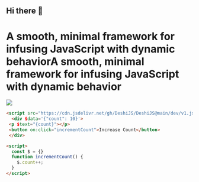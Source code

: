 ## Hi there 👋

# A smooth, minimal framework for infusing JavaScript with dynamic behaviorA smooth, minimal framework for infusing JavaScript with dynamic behavior

![](https://i.postimg.cc/Pq1ZWCg3/Black-and-White-Initial-D-Creative-Studio-Logo.png)


```html
<script src="https://cdn.jsdelivr.net/gh/DeshiJS/DeshiJS@main/dev/v1.js" defer></script>
  <div $data='{"count": 10}'>
 <p $text="{count}"></p>
 <button on:click="incrementCount">Increase Count</button>
 </div>

<script>
  const $ = {}
  function incrementCount() {
    $.count++;
  }
</script>
```
